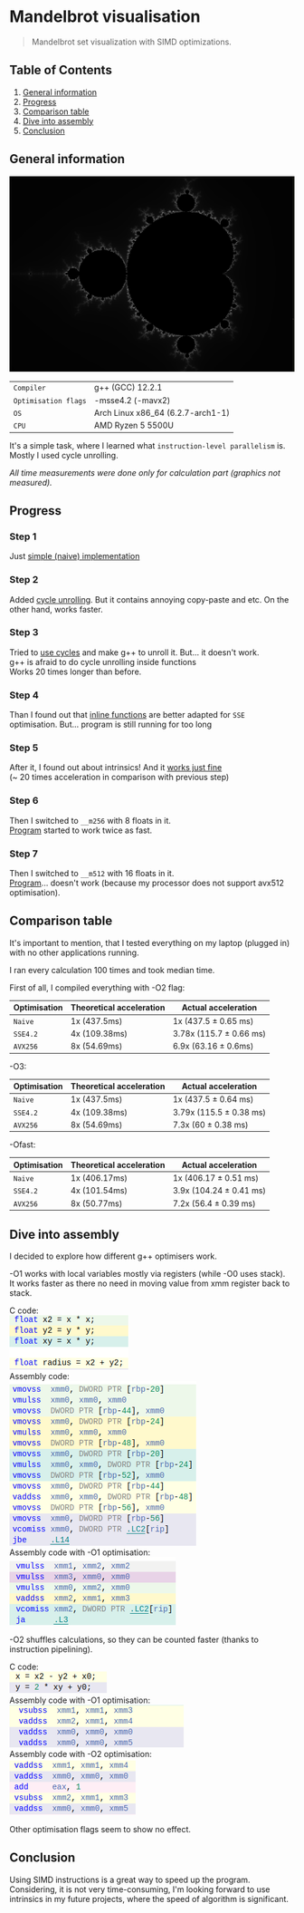 # Mandelbrot visualisation
>Mandelbrot set visualization with SIMD optimizations.

## Table of Contents
1. [General information](#general)
2. [Progress](#progress)
3. [Comparison table](#compare)
4. [Dive into assembly](#assemble)
5. [Conclusion](#conclusion)

## General information <a name="general"></a>

![Mandelbrot visualisation](https://github.com/ThreadJava800/Mandelbrot/blob/master/testpics/pic.png)

|  |  |
| --- | --- |
| `Compiler` | g++ (GCC) 12.2.1 |
| `Optimisation flags` | -msse4.2 (-mavx2)
| `OS` | Arch Linux x86_64 (6.2.7-arch1-1)|
| `CPU` | AMD Ryzen 5 5500U

It's a simple task, where I learned what `instruction-level parallelism` is. Mostly I used cycle unrolling.

*All time measurements were done only for calculation part (graphics not measured).*

## Progress <a name="progress"></a>

### Step 1
Just [simple (naive) implementation](https://github.com/ThreadJava800/Mandelbrot/blob/master/naive.cpp)

### Step 2
Added [cycle unrolling](https://github.com/ThreadJava800/Mandelbrot/blob/master/optim1.cpp). But it contains annoying copy-paste and etc. On the other hand, works faster.

### Step 3
Tried to [use cycles](https://github.com/ThreadJava800/Mandelbrot/blob/master/optim2.cpp) and make g++ to unroll it. But... it doesn't work. \
g++ is afraid to do cycle unrolling inside functions\
Works 20 times longer than before.

### Step 4
Than I found out that [inline functions](https://github.com/ThreadJava800/Mandelbrot/blob/master/optim3.cpp) are better adapted for `SSE` optimisation. But... program is still running for too long

### Step 5
After it, I found out about intrinsics! And it [works just fine](https://github.com/ThreadJava800/Mandelbrot/blob/master/optim4.cpp)\
(~ 20 times acceleration in comparison with previous step)

### Step 6
Then I switched to `__m256` with 8 floats in it.\
[Program](https://github.com/ThreadJava800/Mandelbrot/blob/master/optim5.cpp) started to work twice as fast.

### Step 7
Then I switched to `__m512` with 16 floats in it.\
[Program](https://github.com/ThreadJava800/Mandelbrot/blob/master/optim6.cpp)... doesn't work (because my processor does not support avx512 optimisation).

## Comparison table <a name="compare"></a>
It's important to mention, that I tested everything on my laptop (plugged in) with no other applications running.

I ran every calculation 100 times and took median time.


First of all, I compiled everything with -O2 flag:


| Optimisation | Theoretical acceleration | Actual acceleration |
| --- | --- | --- |
| `Naive` | 1x (437.5ms) | 1x (437.5 ± 0.65 ms) |
| `SSE4.2` | 4x (109.38ms)  | 3.78x (115.7 ± 0.66 ms) |
| `AVX256` | 8x (54.69ms) | 6.9x (63.16 ± 0.6ms) |

-O3:

| Optimisation | Theoretical acceleration | Actual acceleration |
| --- | --- | --- |
| `Naive` | 1x (437.5ms) | 1x (437.5 ± 0.64 ms) |
| `SSE4.2` | 4x (109.38ms)  | 3.79x (115.5 ± 0.38 ms) |
| `AVX256` | 8x (54.69ms) | 7.3x (60 ± 0.38 ms) | 

-Ofast:

| Optimisation | Theoretical acceleration | Actual acceleration |
| --- | --- | --- |
| `Naive` | 1x (406.17ms) | 1x (406.17 ± 0.51 ms) |
| `SSE4.2` | 4x (101.54ms)  | 3.9x (104.24 ± 0.41 ms) |
| `AVX256` | 8x (50.77ms) | 7.2x (56.4 ± 0.39 ms) |

## Dive into assembly <a name="assemble"></a>
I decided to explore how different g++ optimisers work.

-O1 works with local variables mostly via registers (while -O0 uses stack).\
It works faster as there no need in moving value from xmm register back to stack.

C code:\
![C code](https://github.com/ThreadJava800/Mandelbrot/blob/master/testpics/c_code.png#center)\
Assembly code:\
![O0](https://github.com/ThreadJava800/Mandelbrot/blob/master/testpics/o0.png#center)\
Assembly code with -O1 optimisation:\
![O1](https://github.com/ThreadJava800/Mandelbrot/blob/master/testpics/o1.png)

-O2 shuffles calculations, so they can be counted faster (thanks to instruction pipelining).

C code:\
![C code](https://github.com/ThreadJava800/Mandelbrot/blob/master/testpics/c_code2.png#center)\
Assembly code with -O1 optimisation:\
![O1](https://github.com/ThreadJava800/Mandelbrot/blob/master/testpics/o12.png#center)\
Assembly code with -O2 optimisation:\
![O2](https://github.com/ThreadJava800/Mandelbrot/blob/master/testpics/ofast2.png)

Other optimisation flags seem to show no effect.

## Conclusion <a name="conclusion"></a>
Using SIMD instructions is a great way to speed up the program. Considering, it is not very time-consuming, I'm looking forward to use intrinsics in my future projects, where the speed of algorithm is significant.